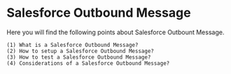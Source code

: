 # Salesforce Outbound Message

Here you will find the following points about Salesforce Outbount Message.
```
(1) What is a Salesforce Outbound Message?
(2) How to setup a Salesforce Outbound Message?
(3) How to test a Salesforce Outbound Message?
(4) Considerations of a Salesforce Outbound Message?
```


